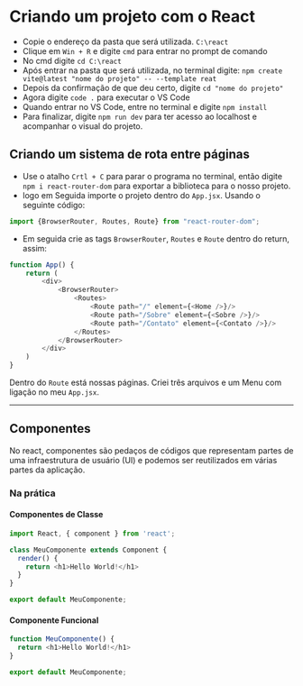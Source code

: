 # **Criando um projeto com o React**

- Copie o endereço da pasta que será utilizada. `C:\react`
- Clique em `Win + R` e digite `cmd` para entrar no prompt de comando
- No cmd digite `cd C:\react`
- Após entrar na pasta que será utilizada, no terminal digite: `npm create vite@latest "nome do projeto" -- --template reat`
- Depois da confirmação de que deu certo, digite `cd "nome do projeto"`
- Agora digite `code .` para executar o VS Code
- Quando entrar no VS Code, entre no terminal e digite `npm install`
- Para finalizar, digite `npm run dev` para ter acesso ao localhost e acompanhar o visual do projeto.

## **Criando um sistema de rota entre páginas**

- Use o atalho `Crtl + C` para parar o programa no terminal, então digite `npm i react-router-dom` para exportar a biblioteca para o nosso projeto.
- logo em Seguida importe o projeto dentro do `App.jsx`. Usando o seguinte código:

```javascript
import {BrowserRouter, Routes, Route} from "react-router-dom";  
```

- Em seguida crie as tags `BrowserRouter`, `Routes` e `Route` dentro do return, assim: 

```javascript
function App() {
    return (
        <div>
            <BrowserRouter>
                <Routes>
                    <Route path="/" element={<Home />}/>
                    <Route path="/Sobre" element={<Sobre />}/>
                    <Route path="/Contato" element={<Contato />}/>
                </Routes>
            </BrowserRouter>
        </div>
    )
}
```
Dentro do `Route` está nossas páginas. Criei três arquivos e um Menu com ligação no meu `App.jsx`.

---

## **Componentes**

No react, componentes são pedaços de códigos que representam partes de uma infraestrutura de usuário (UI) e podemos ser reutilizados em várias partes da aplicação.

### **Na prática**

#### Componentes de Classe

```javascript
import React, { component } from 'react';

class MeuComponente extends Component {
  render() {
    return <h1>Hello World!</h1>
  }
}

export default MeuComponente;
```

#### Componente Funcional

```javascript
function MeuComponente() {
  return <h1>Hello World!</h1>
}

export default MeuComponente;
```
